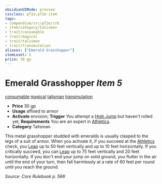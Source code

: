 ```yaml
---
obsidianUIMode: preview
cssclass: pf2e,pf2e-item
tags:
- compendium/src/pf2e/crb
- item/category/talisman
- trait/consumable
- trait/magical
- trait/talisman
- trait/transmutation
aliases: ["Emerald Grasshopper"]
itemLevel: 5
price: 30 gp
---
```

# Emerald Grasshopper *Item 5*  
[consumable](../../../rules/traits/consumable.md)  [magical](../../../rules/traits/magical.md)  [talisman](../../../rules/traits/talisman.md)  [transmutation](../../../rules/traits/transmutation.md)  

- **Price** 30 gp
- **Usage** affixed to armor
- **Activate** envision; **Trigger** You attempt a [High Jump](../../../rules/actions/high-jump.md) but haven't rolled yet; **Requirements** You are an expert in [Athletics](../../skills.md#Athletics).
- **Category** Talisman

This metal grasshopper studded with emeralds is usually clasped to the legs of a suit of armor. When you activate it, if you succeed at the [Athletics](../../skills.md#Athletics) check, you [Leap](../../../rules/actions/leap.md) up to 50 feet vertically and up to 10 feet horizontally. If you critically succeed, you can [Leap](../../../rules/actions/leap.md) up to 75 feet vertically and 20 feet horizontally. If you don't end your jump on solid ground, you flutter in the air until the end of your turn, then fall harmlessly at a rate of 60 feet per round until you reach the ground.

*Source: Core Rulebook p. 566*